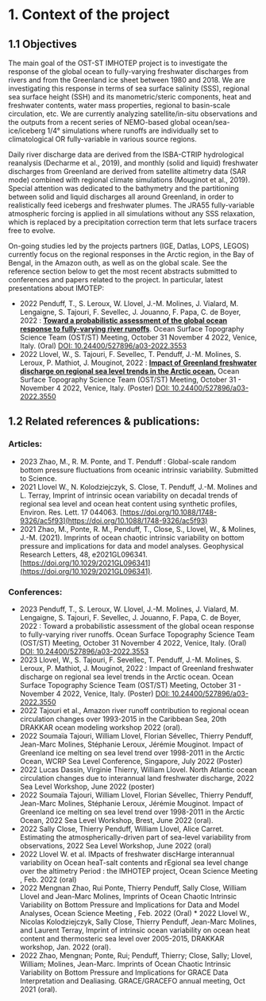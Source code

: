 # 1. Context of the project

## 1.1 Objectives

The main goal of the OST-ST IMHOTEP project is to investigate the response of the global ocean to fully-varying freshwater discharges from rivers and from the Greenland ice sheet between 1980 and 2018. We are investigating this response in terms of sea surface salinity (SSS), regional sea surface height (SSH) and its manometric/steric components, heat and freshwater contents, water mass properties, regional to basin-scale circulation, etc. We are currently analyzing satellite/in-situ observations and the outputs from a recent series of NEMO-based global ocean/sea-ice/iceberg 1/4° simulations where runoffs are individually set to climatological OR fully-variable in various source regions.

Daily river discharge data are derived from the ISBA-CTRIP hydrological reanalysis  (Decharme et al., 2019), and monthly (solid and liquid) freshwater discharges from Greenland are derived from satellite altimetry data (SAR mode) combined with regional climate simulations (Mouginot et al., 2019). Special attention was dedicated to the bathymetry and the partitioning  between solid and liquid discharges all around Greenland, in order to realistically feed icebergs and freshwater plumes. The JRA55 fully-variable atmospheric forcing is applied in all simulations without any SSS relaxation, which is replaced by a precipitation correction term that lets surface tracers free to evolve.

On-going studies led by the projects partners (IGE, Datlas, LOPS, LEGOS) currently focus on the regional responses in the Arctic region, in the Bay of Bengal, in the Amazon outh, as well as on the global scale. See the reference section below to get the most recent abstracts submitted to conferences and papers related to the project. In particular, latest presentations about IMOTEP:
  * 2022 Penduff, T., S. Leroux, W. Llovel, J.-M. Molines, J. Vialard, M. Lengaigne, S. Tajouri, F. Sevellec, J. Jouanno, F. Papa, C. de Boyer, 2022 : [**Toward a probabilistic assessment of the global ocean response to fully-varying river runoffs**](https://ostst.aviso.altimetry.fr/fileadmin/user_upload/OSTST2022/Presentations/SC22022-Toward_a_probabilistic_assessment_of_the_global_ocean_response_to_fully-varying_river_runoffs.pdf). Ocean Surface Topography Science Team (OST/ST) Meeting, October 31  November 4 2022, Venice, Italy. (Oral) [DOI: 10.24400/527896/a03-2022.3553](https://ostst.aviso.altimetry.fr/fileadmin/user_upload/OSTST2022/Presentations/SC22022-Toward_a_probabilistic_assessment_of_the_global_ocean_response_to_fully-varying_river_runoffs.pdf)
  * 2022 Llovel, W., S. Tajouri, F. Sevellec, T. Penduff, J.-M. Molines, S. Leroux, P. Mathiot, J. Mouginot, 2022 : [**Impact of Greenland freshwater discharge on regional sea level trends in the Arctic ocean.**](https://ostst.aviso.altimetry.fr/fileadmin/user_upload/OSTST2022/Presentations/SC12022-Impact_of_Greenland_freshwater_discharge_on_regional_sea_level_trends_in_the_Arctic_ocean.pdf) Ocean Surface Topography Science Team (OST/ST) Meeting, October 31 - November 4 2022, Venice, Italy. (Poster) [DOI: 10.24400/527896/a03-2022.3550](https://ostst.aviso.altimetry.fr/fileadmin/user_upload/OSTST2022/Presentations/SC12022-Impact_of_Greenland_freshwater_discharge_on_regional_sea_level_trends_in_the_Arctic_ocean.pdf)




## 1.2 Related references & publications:

### Articles:
* 2023  Zhao, M., R. M. Ponte, and T. Penduff : Global-scale random bottom pressure fluctuations from oceanic intrinsic variability. Submitted to Science. 
* 2021 Llovel W., N. Kolodziejczyk, S. Close, T. Penduff, J.-M. Molines and L. Terray, Imprint of intrinsic ocean variability on decadal trends of regional sea level and ocean heat content using synthetic profiles, Environ. Res. Lett. 17 044063. [https://doi.org/10.1088/1748-9326/ac5f93](https://doi.org/10.1088/1748-9326/ac5f93)
* 2021 Zhao, M., Ponte, R. M., Penduff, T., Close, S., Llovel, W., & Molines, J.-M. (2021). Imprints of ocean chaotic intrinsic variability on bottom pressure and implications for data and model analyses. Geophysical Research Letters, 48, e2021GL096341. [https://doi.org/10.1029/2021GL096341](https://doi.org/10.1029/2021GL096341).

### Conferences:
* 2023 Penduff, T., S. Leroux, W. Llovel, J.-M. Molines, J. Vialard, M. Lengaigne, S. Tajouri, F. Sevellec, J. Jouanno, F. Papa, C. de Boyer, 2022 : Toward a probabilistic assessment of the global ocean response to fully-varying river runoffs. Ocean Surface Topography Science Team (OST/ST) Meeting, October 31  November 4 2022, Venice, Italy. (Oral) [DOI: 10.24400/527896/a03-2022.3553](https://ostst.aviso.altimetry.fr/fileadmin/user_upload/OSTST2022/Presentations/SC22022-Toward_a_probabilistic_assessment_of_the_global_ocean_response_to_fully-varying_river_runoffs.pdf)
* 2023 Llovel, W., S. Tajouri, F. Sevellec, T. Penduff, J.-M. Molines, S. Leroux, P. Mathiot, J. Mouginot, 2022 : Impact of Greenland freshwater discharge on regional sea level trends in the Arctic ocean. Ocean Surface Topography Science Team (OST/ST) Meeting, October 31 - November 4 2022, Venice, Italy. (Poster) [DOI: 10.24400/527896/a03-2022.3550](https://ostst.aviso.altimetry.fr/fileadmin/user_upload/OSTST2022/Presentations/SC12022-Impact_of_Greenland_freshwater_discharge_on_regional_sea_level_trends_in_the_Arctic_ocean.pdf)
* 2022 Tajouri et al., Amazon river runoff contribution to regional ocean circulation changes over 1993-2015 in the Caribbean Sea, 20th DRAKKAR ocean modeling workshop 2022 (oral).
* 2022 Soumaïa Tajouri, William Llovel, Florian Sévellec, Thierry Penduff, Jean-Marc Molines, Stéphanie Leroux, Jérémie Mouginot. Impact of Greenland ice melting on sea level trend over 1998-2011 in the Arctic Ocean, WCRP Sea Level Conference, Singapore, July 2022 (Poster)
* 2022 Lucas Dassin, Virginie Thierry, William Llovel. North Atlantic ocean circulation changes due to interannual land freshwater discharge, 2022 Sea Level Workshop, June 2022 (poster)
* 2022 Soumaïa Tajouri, William Llovel, Florian Sévellec, Thierry Penduff, Jean-Marc Molines, Stéphanie Leroux, Jérémie Mouginot. Impact of Greenland ice melting on sea level trend over 1998-2011 in the Arctic Ocean, 2022 Sea Level Workshop, Brest, June 2022 (oral). 
* 2022 Sally Close, Thierry Penduff, William Llovel, Alice Carret. Estimating the atmospherically-driven part of sea-level variability from observations, 2022 Sea Level Workshop, June 2022 (oral)
* 2022 Llovel W. et al. IMpacts of freshwater discHarge interannual variability on Ocean heaT-salt contents and rEgional sea level change over the altimetry Period : the IMHOTEP project, Ocean Science Meeting , Feb. 2022 (oral)
* 2022 Mengnan Zhao, Rui Ponte, Thierry Penduff, Sally Close, William Llovel and Jean-Marc Molines,  Imprints of Ocean Chaotic Intrinsic Variability on Bottom Pressure and Implications for Data and Model Analyses, Ocean Science Meeting , Feb. 2022 (Oral)
* 2022 Llovel W., Nicolas Kolodziejczyk, Sally Close, Thierry Penduff, Jean-Marc Molines, and Laurent Terray, Imprint of intrinsic ocean variability on ocean heat content and thermosteric sea level over 2005-2015, DRAKKAR workshop, Jan. 2022 (oral).
* 2022 Zhao, Mengnan; Ponte, Rui; Penduff, Thierry; Close, Sally; Llovel, William; Molines, Jean-Marc. Imprints of Ocean Chaotic Intrinsic Variability on Bottom Pressure and Implications for GRACE Data Interpretation and Dealiasing. GRACE/GRACEFO annual meeting, Oct 2021 (oral).


